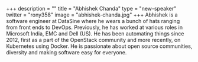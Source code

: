 +++
description = ""
title = "Abhishek Chanda"
type = "new-speaker"
twitter = "rony358"
image = "abhishek-chanda.jpg"
+++
Abhishek is a software engineer at DataSine where he wears a bunch of hats ranging from front ends to DevOps. Previously, he has worked at various roles in Microsoft India, EMC and Dell (US). He has been automating things since 2012, first as a part of the OpenStack community and more recently, on Kubernetes using Docker. He is passionate about open source communities, diversity and making software easy for everyone.